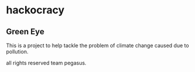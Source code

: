 # hackocracy
## Green Eye

This is a project to help tackle the problem of climate change caused due to pollution.


all rights reserved team pegasus.
